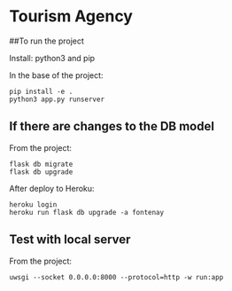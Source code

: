 # Tourism Agency


##To run the project

Install: python3 and pip

In the base of the project: 
```
pip install -e .
python3 app.py runserver
```




## If there are changes to the DB model

From the project:

```
flask db migrate
flask db upgrade
```

After deploy to Heroku:
```
heroku login
heroku run flask db upgrade -a fontenay
```

## Test with local server

From the project: 

```
uwsgi --socket 0.0.0.0:8000 --protocol=http -w run:app
```